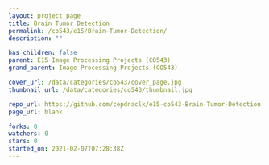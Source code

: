 ```yaml
---
layout: project_page
title: Brain Tumor Detection
permalink: /co543/e15/Brain-Tumor-Detection/
description: ""

has_children: false
parent: E15 Image Processing Projects (CO543)
grand_parent: Image Processing Projects (CO543)

cover_url: /data/categories/co543/cover_page.jpg
thumbnail_url: /data/categories/co543/thumbnail.jpg

repo_url: https://github.com/cepdnaclk/e15-co543-Brain-Tumor-Detection
page_url: blank

forks: 0
watchers: 0
stars: 0
started_on: 2021-02-07T07:28:38Z
---
```



